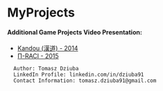 # MyProjects

#### Additional Game Projects Video Presentation:
* [Kandou (漢道) - 2014](https://youtu.be/eCymqHEm27M)
* [П-RACI - 2015](https://youtu.be/DU33DdBVa4U)

```
  Author: Tomasz Dziuba
  LinkedIn Profile: linkedin.com/in/dziuba91
  Contact Information: tomasz.dziuba91@gmail.com
```
